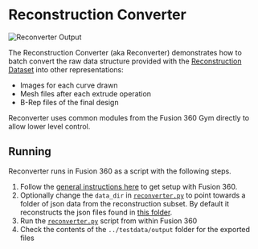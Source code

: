 # Reconstruction Converter
![Reconverter Output](https://i.gyazo.com/8639956e2a5bb551a823f8fcad4c7049.gif)

The Reconstruction Converter (aka Reconverter) demonstrates how to batch convert the raw data structure provided with the [Reconstruction Dataset](../../docs/reconstruction.md) into other representations:
- Images for each curve drawn
- Mesh files after each extrude operation
- B-Rep files of the final design

Reconverter uses common modules from the Fusion 360 Gym directly to allow lower level control.

## Running
Reconverter runs in Fusion 360 as a script with the following steps.
1. Follow the [general instructions here](../) to get setup with Fusion 360.
2. Optionally change the `data_dir` in [`reconverter.py`](reconverter.py) to point towards a folder of json data from the reconstruction subset. By default it reconstructs the json files found in [this folder](../testdata).
3. Run the [`reconverter.py`](reconverter.py) script from within Fusion 360
4. Check the contents of the `../testdata/output` folder for the exported files
